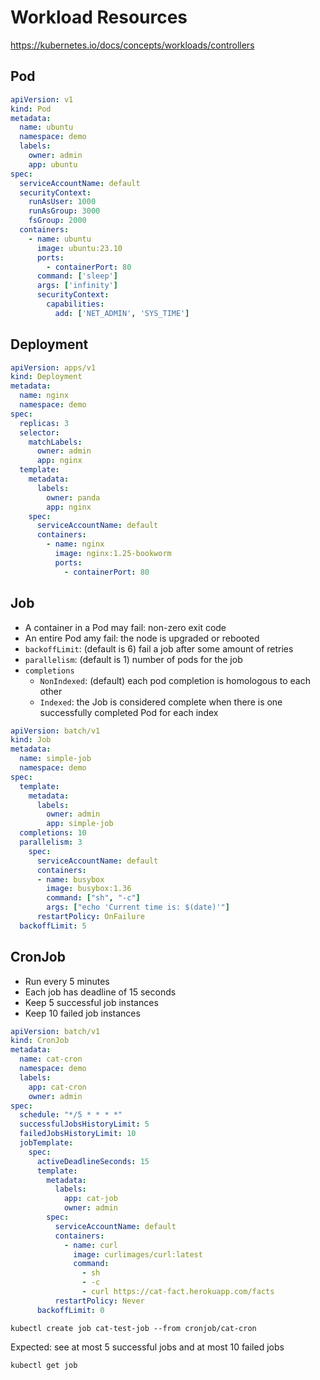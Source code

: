 # Workload Resources

https://kubernetes.io/docs/concepts/workloads/controllers

## Pod

```yaml
apiVersion: v1
kind: Pod
metadata:
  name: ubuntu
  namespace: demo
  labels:
    owner: admin
    app: ubuntu
spec:
  serviceAccountName: default
  securityContext:
    runAsUser: 1000
    runAsGroup: 3000
    fsGroup: 2000
  containers:
    - name: ubuntu
      image: ubuntu:23.10
      ports:
        - containerPort: 80
      command: ['sleep']
      args: ['infinity']
      securityContext:
        capabilities:
          add: ['NET_ADMIN', 'SYS_TIME']
```

## Deployment

```yaml
apiVersion: apps/v1
kind: Deployment
metadata:
  name: nginx
  namespace: demo
spec:
  replicas: 3
  selector:
    matchLabels:
      owner: admin
      app: nginx
  template:
    metadata:
      labels:
        owner: panda
        app: nginx
    spec:
      serviceAccountName: default
      containers:
        - name: nginx
          image: nginx:1.25-bookworm
          ports:
            - containerPort: 80
```

## Job

* A container in a Pod may fail: non-zero exit code
* An entire Pod amy fail: the node is upgraded or rebooted
* `backoffLimit`: (default is 6) fail a job after some amount of retries
* `parallelism`: (default is 1) number of pods for the job
* `completions`
  * `NonIndexed`: (default) each pod completion is homologous to each other
  * `Indexed`: the Job is considered complete when there is one successfully completed Pod for each index

```yaml
apiVersion: batch/v1
kind: Job
metadata:
  name: simple-job
  namespace: demo
spec:
  template:
    metadata:
      labels:
        owner: admin
        app: simple-job
  completions: 10
  parallelism: 3
    spec:
      serviceAccountName: default
      containers:
      - name: busybox
        image: busybox:1.36
        command: ["sh", "-c"]
        args: ["echo 'Current time is: $(date)'"]
      restartPolicy: OnFailure
  backoffLimit: 5
```

## CronJob

* Run every 5 minutes
* Each job has deadline of 15 seconds
* Keep 5 successful job instances
* Keep 10 failed job instances

```yaml
apiVersion: batch/v1
kind: CronJob
metadata:
  name: cat-cron
  namespace: demo
  labels:
    app: cat-cron
    owner: admin
spec:
  schedule: "*/5 * * * *"
  successfulJobsHistoryLimit: 5
  failedJobsHistoryLimit: 10
  jobTemplate:
    spec:
      activeDeadlineSeconds: 15
      template:
        metadata:
          labels:
            app: cat-job
            owner: admin
        spec:
          serviceAccountName: default
          containers:
            - name: curl
              image: curlimages/curl:latest
              command:
                - sh
                - -c
                - curl https://cat-fact.herokuapp.com/facts
          restartPolicy: Never
      backoffLimit: 0
```

```shell
kubectl create job cat-test-job --from cronjob/cat-cron
```

Expected: see at most 5 successful jobs and at most 10 failed jobs
```shell
kubectl get job
```
